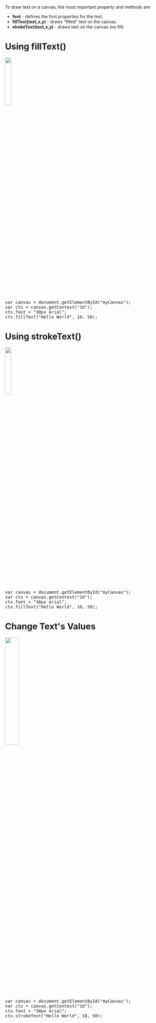 To draw text on a canvas, the most important property and methods are:
<ul>
  <li><b>font</b> - defines the font properties for the text.</li>
  <li><b>fillText(text,x,y)</b> - draws "filled" text on the canvas.</li>
  <li><b>strokeText(text,x,y)</b> - draws text on the canvas (no fill).</li>
</ul>
<h1>Using fillText()</h1>
<img src="https://i.imgur.com/UkjXVQA.jpg" width="20%">
<pre>
var canvas = document.getElementById("myCanvas");
var ctx = canvas.getContext("2d");
ctx.font = "30px Arial";
ctx.fillText("Hello World", 10, 50);
</pre>
<h1>Using strokeText()</h1>
<img src="https://i.imgur.com/UCaNPsb.jpg" width="20%">
<pre>
var canvas = document.getElementById("myCanvas");
var ctx = canvas.getContext("2d");
ctx.font = "30px Arial";
ctx.fillText("Hello World", 10, 50);
</pre>
<h1>Change Text's Values</h1>
<img src="https://i.imgur.com/L1Fotz8.jpg" width="30%">
<pre>
var canvas = document.getElementById("myCanvas");
var ctx = canvas.getContext("2d");
ctx.font = "30px Arial";
ctx.strokeText("Hello World", 10, 50);
</pre>
